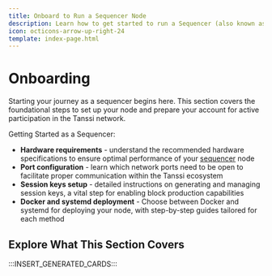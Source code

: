 ```yaml
---
title: Onboard to Run a Sequencer Node
description: Learn how to get started to run a Sequencer (also known as producer nodes) using Docker or Systemd to participate in the protocol.
icon: octicons-arrow-up-right-24
template: index-page.html
---
```


# Onboarding

Starting your journey as a sequencer begins here. This section covers the foundational steps to set up your node and prepare your account for active participation in the Tanssi network.

Getting Started as a Sequencer:

- **Hardware requirements** - understand the recommended hardware specifications to ensure optimal performance of your [sequencer](/node-operators/sequencers/onboarding/run-a-sequencer/) node
- **Port configuration** - learn which network ports need to be open to facilitate proper communication within the Tanssi ecosystem
- **Session keys setup** - detailed instructions on generating and managing session keys, a vital step for enabling block production capabilities
- **Docker and systemd deployment** - Choose between Docker and systemd for deploying your node, with step-by-step guides tailored for each method

## Explore What This Section Covers

:::INSERT_GENERATED_CARDS::: 



